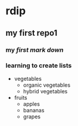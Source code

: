 # rdip
## my __first repo1__
### my _first mark down_

### __learning to create lists__
- vegetables
  - organic vegetables
  - hybrid vegetables
- fruits
  - apples
  - bananas
  - grapes
